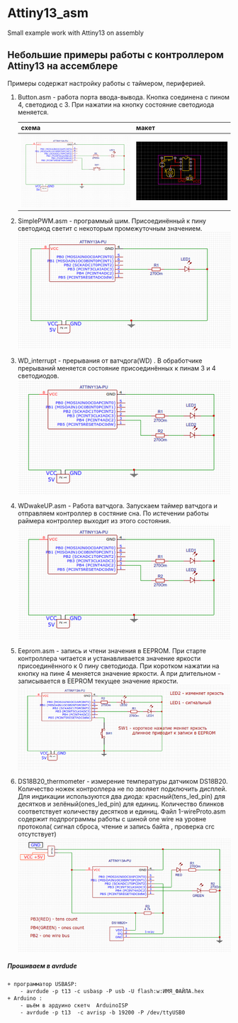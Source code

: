 # Attiny13_asm
Small example work with Attiny13 on assembly
## Небольшие примеры работы с контроллером Attiny13 на ассемблере
Примеры содержат настройку работы с таймером, перифeрией.

1. Button.asm - работа порта ввода-вывода. Кнопка соединена с пином 4, светодиод с 3. 
	При нажатии на кнопку состояние светодиода меняется.
	
	| схема | макет |
	| --------- | --------- |
	| ![Схема](https://github.com/andre-i/Attiny13_asm/blob/master/pict/Button_circuit.png) | ![макет](https://github.com/andre-i/Attiny13_asm/blob/master/pict/Button.png) |
	
2. SimplePWM.asm - программый шим. Присоединённый к пину светодиод светит с некоторым промежуточным значением.
	![SimplePWM](https://github.com/andre-i/Attiny13_asm/blob/master/pict/SimplePWM.png) 
3. WD_interrupt - прерывания от ватчдога(WD) . В обработчике прерываний меняется состояние присоединённых к пинам 3 и 4 светодиодов.
	![WD_intr](https://github.com/andre-i/Attiny13_asm/blob/master/pict/WD_interrupt.png)
4. WDwakeUP.asm - Работа ватчдога. Запускаем таймер ватчдога и отправляем контроллер в состяние сна. По истечении работы раймера контроллер выходит из этого состояния.
	![WDwakeUP](https://github.com/andre-i/Attiny13_asm/blob/master/pict/WD_interrupt.png)
4. Eeprom.asm - запись и чтени значения в EEPROM. При старте контроллера читается и устанавливается значение яркости присоединённого к 0 пину светодиода. При коротком нажатии на кнопку на пине 4 меняется значение яркости. А при длительном - записывается в EEPROM текущее значение яркости.
	![EEPROM](https://github.com/andre-i/Attiny13_asm/blob/master/pict/EEPROM.png) 
5. DS18B20_thermometer - измерение температуры датчиком DS18B20. Количество ножек контроллера не по зволяет подключить 
дисплей. Для индикации используются два диода: красный(tens_led_pin) для десятков и зелёный(ones_led_pin) для единиц. Количество блинков соответствует количеству десятков и единиц. Файл 1-wireProto.asm содержит подпрограммы работы с шиной one wire  на уровне протокола( сигнал сброса, чтение и запись байта , проверка crc отсутствует)
	![DS18B20_thermometer](https://github.com/andre-i/Attiny13_asm/blob/master/pict/DS18B20_thermometer.png)
	 
##### Прошиваем в avrdude 
	+ программатор USBASP:  
		- avrdude -p t13 -c usbasp -P usb -U flash:w:ИМЯ_ФАЙЛА.hex
	+ Arduino :
		- шьём в ардуино скетч  ArduinoISP
		- avrdude -p t13  -c avrisp -b 19200 -P /dev/ttyUSB0

